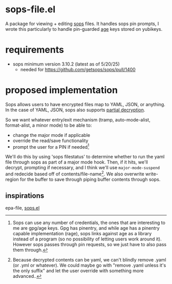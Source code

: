 # sops-file.el
A package for viewing + editing [sops](https://github.com/getsops/sops) files. It handles sops pin prompts, I wrote this particularly to handle pin-guarded [age](https://github.com/FiloSottile/age/) keys stored on yubikeys.

# requirements
- sops minimum version 3.10.2 (latest as of 5/20/25)
  - needed for https://github.com/getsops/sops/pull/1400

# proposed implementation
Sops allows users to have encrypted files map to YAML, JSON, or anything. In the case of YAML, JSON, sops also supports [partial decryption](https://github.com/getsops/sops?tab=readme-ov-file#49encrypting-only-parts-of-a-file).

So we want whatever entry/exit mechanism (tramp, auto-mode-alist, format-alist, a minor mode) to be able to:
- change the major mode if applicable
- override the read/save functionality
- prompt the user for a PIN if needed[^1]

We'll do this by using 'sops filestatus' to determine whether to run the yaml file through sops as part of a major mode hook. Then, if it hits, we'll decrypt, prompting if necessary, and I think we'll use `major-mode-suspend` and redecide based off of contents/file-name[^2]. We also overwrite write-region for the buffer to save through piping buffer contents through sops.


[^1]: Sops can use any number of credentials, the ones that are interesting to me are gpg/age keys. Gpg has pinentry, and while age has a pinentry capable implementation (rage), sops links against age as a library instead of a program (so no possibility of letting users work around it). However sops passes through pin requests, so we just have to also pass them through.
[^2]: Because decrypted contents can be yaml, we can't blindly remove .yaml (or .yml or whatever). We could maybe go with "remove .yaml unless it's the only suffix" and let the user override with something more advanced..

## inspirations
epa-file, [sops.el](https://github.com/djgoku/sops)
